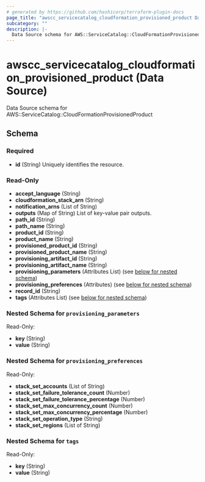 ```yaml
---
# generated by https://github.com/hashicorp/terraform-plugin-docs
page_title: "awscc_servicecatalog_cloudformation_provisioned_product Data Source - terraform-provider-awscc"
subcategory: ""
description: |-
  Data Source schema for AWS::ServiceCatalog::CloudFormationProvisionedProduct
---
```


# awscc_servicecatalog_cloudformation_provisioned_product (Data Source)

Data Source schema for AWS::ServiceCatalog::CloudFormationProvisionedProduct



<!-- schema generated by tfplugindocs -->
## Schema

### Required

- **id** (String) Uniquely identifies the resource.

### Read-Only

- **accept_language** (String)
- **cloudformation_stack_arn** (String)
- **notification_arns** (List of String)
- **outputs** (Map of String) List of key-value pair outputs.
- **path_id** (String)
- **path_name** (String)
- **product_id** (String)
- **product_name** (String)
- **provisioned_product_id** (String)
- **provisioned_product_name** (String)
- **provisioning_artifact_id** (String)
- **provisioning_artifact_name** (String)
- **provisioning_parameters** (Attributes List) (see [below for nested schema](#nestedatt--provisioning_parameters))
- **provisioning_preferences** (Attributes) (see [below for nested schema](#nestedatt--provisioning_preferences))
- **record_id** (String)
- **tags** (Attributes List) (see [below for nested schema](#nestedatt--tags))

<a id="nestedatt--provisioning_parameters"></a>
### Nested Schema for `provisioning_parameters`

Read-Only:

- **key** (String)
- **value** (String)


<a id="nestedatt--provisioning_preferences"></a>
### Nested Schema for `provisioning_preferences`

Read-Only:

- **stack_set_accounts** (List of String)
- **stack_set_failure_tolerance_count** (Number)
- **stack_set_failure_tolerance_percentage** (Number)
- **stack_set_max_concurrency_count** (Number)
- **stack_set_max_concurrency_percentage** (Number)
- **stack_set_operation_type** (String)
- **stack_set_regions** (List of String)


<a id="nestedatt--tags"></a>
### Nested Schema for `tags`

Read-Only:

- **key** (String)
- **value** (String)


